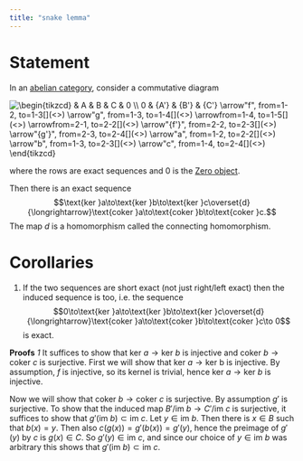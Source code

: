 ```yaml
---
title: "snake lemma"
---
```


# Statement

In an [abelian category](<>), consider a commutative diagram 

<img align="center" src="https://i.upmath.me/svg/%5Cbegin%7Btikzcd%7D%0A%09%26%20A%20%26%20B%20%26%20C%20%26%200%20%5C%5C%0A%090%20%26%20%7BA'%7D%20%26%20%7BB'%7D%20%26%20%7BC'%7D%0A%09%5Carrow%5B%22f%22%2C%20from%3D1-2%2C%20to%3D1-3%5D%0A%09%5Carrow%5B%22g%22%2C%20from%3D1-3%2C%20to%3D1-4%5D%0A%09%5Carrow%5Bfrom%3D1-4%2C%20to%3D1-5%5D%0A%09%5Carrow%5Bfrom%3D2-1%2C%20to%3D2-2%5D%0A%09%5Carrow%5B%22%7Bf'%7D%22%2C%20from%3D2-2%2C%20to%3D2-3%5D%0A%09%5Carrow%5B%22%7Bg'%7D%22%2C%20from%3D2-3%2C%20to%3D2-4%5D%0A%09%5Carrow%5B%22a%22%2C%20from%3D1-2%2C%20to%3D2-2%5D%0A%09%5Carrow%5B%22b%22%2C%20from%3D1-3%2C%20to%3D2-3%5D%0A%09%5Carrow%5B%22c%22%2C%20from%3D1-4%2C%20to%3D2-4%5D%0A%5Cend%7Btikzcd%7D" alt="\begin{tikzcd}
	&amp; A &amp; B &amp; C &amp; 0 \\
	0 &amp; {A'} &amp; {B'} &amp; {C'}
	\arrow&quot;f&quot;, from=1-2, to=1-3[](<>)
	\arrow&quot;g&quot;, from=1-3, to=1-4[](<>)
	\arrowfrom=1-4, to=1-5[](<>)
	\arrowfrom=2-1, to=2-2[](<>)
	\arrow&quot;{f'}&quot;, from=2-2, to=2-3[](<>)
	\arrow&quot;{g'}&quot;, from=2-3, to=2-4[](<>)
	\arrow&quot;a&quot;, from=1-2, to=2-2[](<>)
	\arrow&quot;b&quot;, from=1-3, to=2-3[](<>)
	\arrow&quot;c&quot;, from=1-4, to=2-4[](<>)
\end{tikzcd}" />

where the rows are exact sequences and 0 is the [Zero object](<notes/ntpy/Definitions/Category theory/Zero object.md>).

Then there is an exact sequence $$\text{ker }a\to\text{ker }b\to\text{ker }c\overset{d}{\longrightarrow}\text{coker }a\to\text{coker }b\to\text{coker }c.$$ The map $d$ is a homomorphism called the connecting homomorphism.

# Corollaries
1. If the two sequences are short exact (not just right/left exact) then the induced sequence is too, i.e. the sequence $$0\to\text{ker }a\to\text{ker }b\to\text{ker }c\overset{d}{\longrightarrow}\text{coker }a\to\text{coker }b\to\text{coker }c\to 0$$ is exact.

**Proofs**
*1*
It suffices to show that $\text{ker }a\to\text{ker }b$ is injective and $\text{coker }b\to\text{coker }c$ is surjective. First we will show that $\text{ker }a\to\text{ker b}$ is injective. By assumption, $f$ is injective, so its kernel is trivial, hence $\text{ker }a\to\text{ker }b$ is injective.

Now we will show that $\text{coker }b\to\text{coker }c$ is surjective. By assumption $g'$ is surjective. To show that the induced map $B'/\text{im }b\to C'/\text{im }c$ is surjective, it suffices to show that $g'(\text{im }b)\subset\text{im }c$. Let $y\in\text{im }b$. Then there is $x\in B$ such that $b(x)=y$. Then also $c(g(x))=g'(b(x))=g'(y)$, hence the preimage of $g'(y)$ by $c$ is $g(x)\in C$. So $g'(y)\in\text{im }c$, and since our choice of $y\in\text{im }b$ was arbitrary this shows that $g'(\text{im }b)\subset\text{im }c$.

